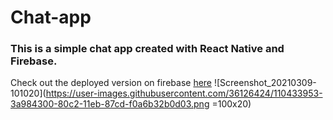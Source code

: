 # Chat-app
### This is a simple chat app created with React Native and Firebase.
Check out the deployed version on firebase [here](https://signal-clone-yt-build-a96f6.web.app/)
![Screenshot_20210309-101020](https://user-images.githubusercontent.com/36126424/110433953-3a984300-80c2-11eb-87cd-f0a6b32b0d03.png =100x20)
